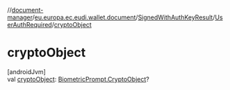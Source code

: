 //[document-manager](../../../../index.md)/[eu.europa.ec.eudi.wallet.document](../../index.md)/[SignedWithAuthKeyResult](../index.md)/[UserAuthRequired](index.md)/[cryptoObject](crypto-object.md)

# cryptoObject

[androidJvm]\
val [cryptoObject](crypto-object.md): [BiometricPrompt.CryptoObject](https://developer.android.com/reference/kotlin/androidx/biometric/BiometricPrompt.CryptoObject.html)?
